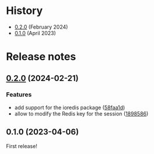 # History

- [0.2.0](#020-2024-02-21) (February 2024)
- [0.1.0](#010-2023-04-06) (April 2023)

# Release notes

## [0.2.0](https://github.com/socketio/socket.io-redis-streams-adapter/compare/0.1.0...0.2.0) (2024-02-21)


### Features

* add support for the ioredis package ([58faa1d](https://github.com/socketio/socket.io-redis-streams-adapter/commit/58faa1d9c8cf87282b8643ed0c1aa79322b81852))
* allow to modify the Redis key for the session ([1898586](https://github.com/socketio/socket.io-redis-streams-adapter/commit/18985863d8eca842c59fa57e396a72c01123e61d))


## 0.1.0 (2023-04-06)

First release!
